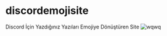 # discordemojisite
Discord İçin Yazdığınız Yazıları Emojiye Dönüştüren Site
![wqwq](https://user-images.githubusercontent.com/69609561/112793013-2fa35380-906d-11eb-9ba8-360f051e85f5.png)
